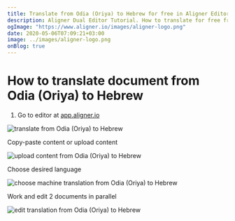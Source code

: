 ```yaml
---
title: Translate from Odia (Oriya) to Hebrew for free in Aligner Editor
description: Aligner Dual Editor Tutorial. How to translate for free from Odia (Oriya) to Hebrew. Aligner is multilingual document management platform. 
ogImage: "https://www.aligner.io/images/aligner-logo.png"
date: 2020-05-06T07:09:21+03:00
image: ../images/aligner-logo.png
onBlog: true
---
```


# How to translate document from Odia (Oriya) to Hebrew

1. Go to editor at [app.aligner.io](https://app.aligner.io "Aligner App web page")

![translate from Odia (Oriya) to Hebrew](../aligner-blank-editor.png "translate from Odia (Oriya) to Hebrew")

Copy-paste content or upload content

![upload content from Odia (Oriya) to Hebrew](../aligner-uploaded-document.png "upload content from Odia (Oriya) to Hebrew")

Choose desired language

![choose machine translation from Odia (Oriya) to Hebrew](../aligner-language-dropdown.png "choose machine translation from Odia (Oriya) to Hebrew")

Work and edit 2 documents in parallel

![edit translation from Odia (Oriya) to Hebrew](../aligner-double-sitded-editor.png "edit translation from Odia (Oriya) to Hebrew")

